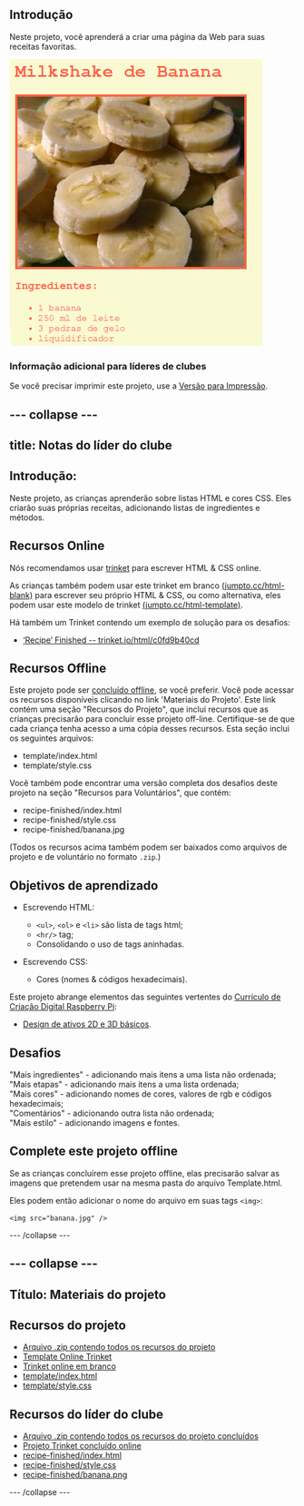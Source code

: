 ## Introdução

Neste projeto, você aprenderá a criar uma página da Web para suas receitas favoritas.

![screenshot](images/recipe-final.png)

### Informação adicional para líderes de clubes

Se você precisar imprimir este projeto, use a [Versão para Impressão](https://projects.raspberrypi.org/en/projects/recipe/print).

## \--- collapse \---

## title: Notas do líder do clube

## Introdução:

Neste projeto, as crianças aprenderão sobre listas HTML e cores CSS. Eles criarão suas próprias receitas, adicionando listas de ingredientes e métodos.

## Recursos Online

Nós recomendamos usar [trinket](https://trinket.io/) para escrever HTML & CSS online.

As crianças também podem usar este trinket em branco [(jumpto.cc/html-blank)](http://jumpto.cc/html-blank) para escrever seu próprio HTML & CSS, ou como alternativa, eles podem usar este modelo de trinket [(jumpto.cc/html-template)](http://jumpto.cc/html-template).

Há também um Trinket contendo um exemplo de solução para os desafios:

+ [‘Recipe’ Finished -- trinket.io/html/c0fd9b40cd](https://trinket.io/html/c0fd9b40cd)

## Recursos Offline

Este projeto pode ser [concluído offline](https://www.codeclubprojects.org/en-GB/resources/webdev-working-offline/), se você preferir. Você pode acessar os recursos disponíveis clicando no link 'Materiais do Projeto'. Este link contém uma seção "Recursos do Projeto", que inclui recursos que as crianças precisarão para concluir esse projeto off-line. Certifique-se de que cada criança tenha acesso a uma cópia desses recursos. Esta seção inclui os seguintes arquivos:

+ template/index.html
+ template/style.css

Você também pode encontrar uma versão completa dos desafios deste projeto na seção "Recursos para Voluntários", que contém:

+ recipe-finished/index.html
+ recipe-finished/style.css
+ recipe-finished/banana.jpg

(Todos os recursos acima também podem ser baixados como arquivos de projeto e de voluntário no formato `.zip`.)

## Objetivos de aprendizado

+ Escrevendo HTML:
    
    + `<ul>`, `<ol>` e `<li>` são lista de tags html;
    + `<hr/>` tag;
    + Consolidando o uso de tags aninhadas.

+ Escrevendo CSS:
    
    + Cores (nomes & códigos hexadecimais).

Este projeto abrange elementos das seguintes vertentes do [Currículo de Criação Digital Raspberry Pi](http://rpf.io/curriculum):

+ [Design de ativos 2D e 3D básicos](https://www.raspberrypi.org/curriculum/design/creator).

## Desafios

"Mais ingredientes" - adicionando mais itens a uma lista não ordenada;  
"Mais etapas" - adicionando mais itens a uma lista ordenada;  
"Mais cores" - adicionando nomes de cores, valores de rgb e códigos hexadecimais;  
"Comentários" - adicionando outra lista não ordenada;  
"Mais estilo" - adicionando imagens e fontes.

## Complete este projeto offline

Se as crianças concluírem esse projeto offline, elas precisarão salvar as imagens que pretendem usar na mesma pasta do arquivo Template.html.

Eles podem então adicionar o nome do arquivo em suas tags `<img>`:

    <img src="banana.jpg" />
    

\--- /collapse \---

## \--- collapse \---

## Título: Materiais do projeto

## Recursos do projeto

+ [Arquivo .zip contendo todos os recursos do projeto](resources/recipe-project-resources.zip)
+ [Template Online Trinket](http://jumpto.cc/trinket-template)
+ [Trinket online em branco](http://jumpto.cc/trinket-blank)
+ [template/index.html](resources/template-index.html)
+ [template/style.css](resources/template-style.css)

## Recursos do líder do clube

+ [Arquivo .zip contendo todos os recursos do projeto concluídos](resources/recipe-volunteer-resources.zip)
+ [Projeto Trinket concluído online](https://trinket.io/html/c0fd9b40cd)
+ [recipe-finished/index.html](resources/recipe-finished-index.html)
+ [recipe-finished/style.css](resources/recipe-finished-style.css)
+ [recipe-finished/banana.png](resources/recipe-finished-banana.png)

\--- /collapse \---